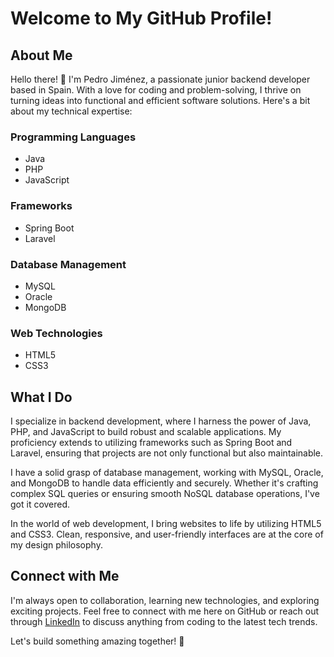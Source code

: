 # Welcome to My GitHub Profile!

## About Me

Hello there! 👋 I'm Pedro Jiménez, a passionate junior backend developer based in Spain. With a love for coding and problem-solving, I thrive on turning ideas into functional and efficient software solutions. Here's a bit about my technical expertise:

### Programming Languages
- Java
- PHP
- JavaScript

### Frameworks
- Spring Boot
- Laravel

### Database Management
- MySQL
- Oracle
- MongoDB

### Web Technologies
- HTML5
- CSS3

## What I Do

I specialize in backend development, where I harness the power of Java, PHP, and JavaScript to build robust and scalable applications. My proficiency extends to utilizing frameworks such as Spring Boot and Laravel, ensuring that projects are not only functional but also maintainable.

I have a solid grasp of database management, working with MySQL, Oracle, and MongoDB to handle data efficiently and securely. Whether it's crafting complex SQL queries or ensuring smooth NoSQL database operations, I've got it covered.

In the world of web development, I bring websites to life by utilizing HTML5 and CSS3. Clean, responsive, and user-friendly interfaces are at the core of my design philosophy.

## Connect with Me

I'm always open to collaboration, learning new technologies, and exploring exciting projects. Feel free to connect with me here on GitHub or reach out through [LinkedIn](www.linkedin.com/in/pedro-jiménez-zamorano-5b3825273/) to discuss anything from coding to the latest tech trends.

Let's build something amazing together! 🚀


